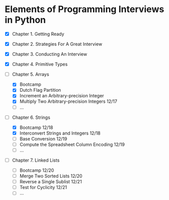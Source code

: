 # Elements of Programming Interviews in Python

- [x] Chapter 1. Getting Ready

- [x] Chapter 2. Strategies For A Great Interview

- [x] Chapter 3. Conducting An Interview

- [x] Chapter 4. Primitive Types

- [ ] Chapter 5. Arrays

  - [x] Bootcamp
  - [x] Dutch Flag Partition
  - [x] Increment an Arbitrary-precision Integer
  - [x] Multiply Two Arbitrary-precision Integers 12/17
  - [ ] ...

- [ ] Chapter 6. Strings

  - [x] Bootcamp 12/18
  - [x] Interconvert Strings and Integers 12/18
  - [ ] Base Conversion 12/19
  - [ ] Compute the Spreadsheet Column Encoding 12/19
  - [ ] ...

- [ ] Chapter 7. Linked Lists

  - [ ] Bootcamp 12/20
  - [ ] Merge Two Sorted Lists 12/20
  - [ ] Reverse a Single Sublist 12/21
  - [ ] Test for Cyclicity 12/21
  - [ ] ...
